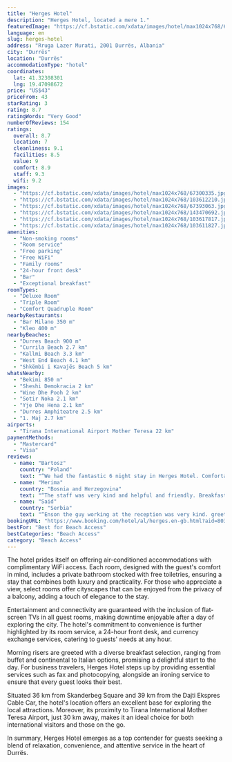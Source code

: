 ```yaml
---
title: "Herges Hotel"
description: "Herges Hotel, located a mere 1."
featuredImage: "https://cf.bstatic.com/xdata/images/hotel/max1024x768/67300335.jpg?k=b887a62e2945ab8005da0872c6a1992cc87faee1772522dc217eab54d05c3e67&o=&hp=1"
language: en
slug: herges-hotel
address: "Rruga Lazer Murati, 2001 Durrës, Albania"
city: "Durrës"
location: "Durrës"
accommodationType: "hotel"
coordinates:
  lat: 41.32308301
  lng: 19.47098672
price: "US$43"
priceFrom: 43
starRating: 3
rating: 8.7
ratingWords: "Very Good"
numberOfReviews: 154
ratings:
  overall: 8.7
  location: 7
  cleanliness: 9.1
  facilities: 8.5
  value: 9
  comfort: 8.9
  staff: 9.3
  wifi: 9.2
images:
  - "https://cf.bstatic.com/xdata/images/hotel/max1024x768/67300335.jpg?k=b887a62e2945ab8005da0872c6a1992cc87faee1772522dc217eab54d05c3e67&o=&hp=1"
  - "https://cf.bstatic.com/xdata/images/hotel/max1024x768/103612210.jpg?k=46d9c01e441a66a8c3375bafb04bc557ee0335f9abcee7ba9d4286fd73ea8214&o=&hp=1"
  - "https://cf.bstatic.com/xdata/images/hotel/max1024x768/67393063.jpg?k=b88e087c4147036b09d72b13d4221205ca90f6ac76b81a473886eb9720eba101&o=&hp=1"
  - "https://cf.bstatic.com/xdata/images/hotel/max1024x768/143470692.jpg?k=f87214710adcbaa46411ac10a6e374dac89ceb1b678001f196451abc83f5dbbe&o=&hp=1"
  - "https://cf.bstatic.com/xdata/images/hotel/max1024x768/103617817.jpg?k=05a92e832abd14c8104f5db8074d6ba2b368cb118bd76728e8c43ce5a3fab9d6&o=&hp=1"
  - "https://cf.bstatic.com/xdata/images/hotel/max1024x768/103611827.jpg?k=ac13d33026c9d55c1bd6d802b15a84dc6f73fe4b3a8f1597b85a63f64bb54364&o=&hp=1"
amenities:
  - "Non-smoking rooms"
  - "Room service"
  - "Free parking"
  - "Free WiFi"
  - "Family rooms"
  - "24-hour front desk"
  - "Bar"
  - "Exceptional breakfast"
roomTypes:
  - "Deluxe Room"
  - "Triple Room"
  - "Comfort Quadruple Room"
nearbyRestaurants:
  - "Bar Milano 350 m"
  - "Kleo 400 m"
nearbyBeaches:
  - "Durres Beach 900 m"
  - "Currila Beach 2.7 km"
  - "Kallmi Beach 3.3 km"
  - "West End Beach 4.1 km"
  - "Shkëmbi i Kavajës Beach 5 km"
whatsNearby:
  - "Bekimi 850 m"
  - "Sheshi Demokracia 2 km"
  - "Wine Dhe Pooh 2 km"
  - "Sotir Noka 2.1 km"
  - "Yje Dhe Hena 2.1 km"
  - "Durres Amphiteatre 2.5 km"
  - "1. Maj 2.7 km"
airports:
  - "Tirana International Airport Mother Teresa 22 km"
paymentMethods:
  - "Mastercard"
  - "Visa"
reviews:
  - name: "Bartosz"
    country: "Poland"
    text: "“We had the fantastic 6 night stay in Herges Hotel. Comfortable beds, tasty breakfasts, magic omlettes, good coffee. The location is perfect - just 5 minutes to the beach and markets by feet. Big salute for Oliger - amazing service, very helpful...”"
  - name: "Merima"
    country: "Bosnia and Herzegovina"
    text: "“The staff was very kind and helpful and friendly. Breakfast was delicious, nice restaurant, fresh food. The room was big, comfortable and so clean and beautiful. The hotel was great. All best!”"
  - name: "Said"
    country: "Serbia"
    text: "“Enson the guy working at the reception was very kind. greetings for him and the woman who works in the restaurant. all recommendations for this hotel”"
bookingURL: "https://www.booking.com/hotel/al/herges.en-gb.html?aid=8035640"
bestFor: "Best for Beach Access"
bestCategories: "Beach Access"
category: "Beach Access"
---
```


The hotel prides itself on offering air-conditioned accommodations with complimentary WiFi access. Each room, designed with the guest's comfort in mind, includes a private bathroom stocked with free toiletries, ensuring a stay that combines both luxury and practicality. For those who appreciate a view, select rooms offer cityscapes that can be enjoyed from the privacy of a balcony, adding a touch of elegance to the stay.

Entertainment and connectivity are guaranteed with the inclusion of flat-screen TVs in all guest rooms, making downtime enjoyable after a day of exploring the city. The hotel's commitment to convenience is further highlighted by its room service, a 24-hour front desk, and currency exchange services, catering to guests' needs at any hour.

Morning risers are greeted with a diverse breakfast selection, ranging from buffet and continental to Italian options, promising a delightful start to the day. For business travelers, Herges Hotel steps up by providing essential services such as fax and photocopying, alongside an ironing service to ensure that every guest looks their best.

Situated 36 km from Skanderbeg Square and 39 km from the Dajti Ekspres Cable Car, the hotel's location offers an excellent base for exploring the local attractions. Moreover, its proximity to Tirana International Mother Teresa Airport, just 30 km away, makes it an ideal choice for both international visitors and those on the go.

In summary, Herges Hotel emerges as a top contender for guests seeking a blend of relaxation, convenience, and attentive service in the heart of Durrës.